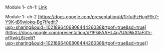 Module 1- ch-1: [Link](https://docs.google.com/presentation/d/1PkiFAAHL4q7UAi9jkXfaF31r-pfXwkL6/edit?usp=sharing&ouid=102189640680844426038&rtpof=true&sd=true)

Module 1- ch-2 [https://docs.google.com/presentation/d/1lrfutFzHugF9r7-Y9K-tB9wlokq-Bg7f/edit?usp=sharing&ouid=102189640680844426038&rtpof=true&sd=true](https://docs.google.com/presentation/d/1PkiFAAHL4q7UAi9jkXfaF31r-pfXwkL6/edit?usp=sharing&ouid=102189640680844426038&rtpof=true&sd=true)]


